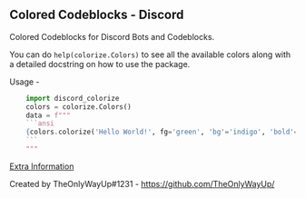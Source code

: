 Colored Codeblocks - Discord
---------------------------
Colored Codeblocks for Discord Bots and Codeblocks.

You can do `help(colorize.Colors)` to see all the available colors along with a detailed docstring on how to use the package.
  
Usage -
```python
    import discord_colorize
    colors = colorize.Colors()
    data = f"""
    ```ansi
    {colors.colorize('Hello World!', fg='green', 'bg'='indigo', 'bold'=True, underline=True)}
    ```
    """
```

[Extra Information](https://gist.github.com/kkrypt0nn/a02506f3712ff2d1c8ca7c9e0aed7c06)

Created by TheOnlyWayUp#1231 - https://github.com/TheOnlyWayUp/